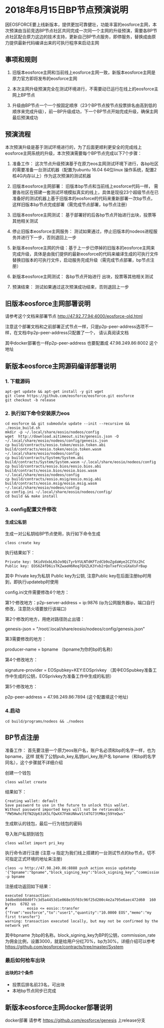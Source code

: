 # 2018年8月15日BP节点预演说明

因EOSFORCE要上线新版本，提供更加可靠健壮，功能丰富的eosforce主网，本次预演由当前竞选BP节点社区共同完成一次同一个主网的升级预演，需要各BP节点社区配合原力这边的技术支持，更新自己BP节点服务，即停服务，替换成由原力提供最新代码编译出来的可执行程序来启动主网

## 事项和规则
1. 旧版本eosforce主网和当前线上eosforce主网一致，新版本eosforce主网是原力官方即将发布的eosforce主网

2. 本次主网升级预演完全在测试环境进行，不需要动已运行在线上的eosforce主网上BP节点

3. 升级由BP节点一个一个按固定顺序（23个BP节点按节点投票排名由高到低的顺序来完成升级），前一BP升级成功，下一个BP节点开始完成升级，确保主网最后预演成功


## 预演流程

本次预演升级是基于测试环境进行的，为了后面更顺利更安全的完成线上eosforce主网系统的升级，本次预演需要每个BP节点完成以下7个步骤：

1. 准备工作： 这次节点升级预演基于在原力eos主网测试环境下进行，各bp社区的需要准备一台测试机器（配置为ubuntu 16.04 64位linux 操作系统，配置2核4G内存以上）作为这次预演的测试机器
 
2.  旧版本eosforce主网部署： 旧版本bp节点和当前线上eosforce代码一样， 需要各社区在搭建一套测试环境模拟真实的线上，具体是现役23个超级节点在已准备好的测试机器上基于旧版本的eosforce的代码来重新部署一次bp节点，这样旧版本bp节点完成部署（需完成节点部署，bp节点注册）

3. 旧版本eosforce主网测试： 基于部署好的后各bp节点开始进行出块，投票等其他相关测试

4. 停止旧版本eosforce主网服务： 测试如果通过，停止旧版本的nodeos进程服务并进行下一步，否则退回上一步

5. 新版本eosforce主网的升级：基于上一步已停掉的旧版本的eosforce主网来完成升级，具体是由我们提供的最新eosforce的代码来编译生成的可执行文件替换旧版本的可执行文件，启动服务完成升级（需完成节点部署，bp节点注册）

6. 新版本eosforce主网测试： 各bp节点开始进行 出块，投票等其他相关测试

7. 预演结束： 测试如果通过这次预演成功结束，否则退回上一步


## 旧版本eosforce主网部署说明

请参考这个文档来部署节点  http://47.92.77.94:4000/eosforce-old.html

注意这个部署文档和之前部署正式节点一样，只是p2p-peer-address选项不一样，在文档中p2p-peer-address只配置了一个， 请认真阅读文档

其中docker部署也一样p2p-peer-address  也要配置成 47.98.249.86:8002 这个地址


## 新版本eosforce主网源码编译部署说明
### 1. 下载源码

```shell
apt-get update && apt-get install -y git wget
git clone https://github.com/eosforce/eosforce.git eosforce
git checkout -b release 
```

### 2. 执行如下命令安装原力eos

```shell
cd eosforce && git submodule update --init --recursive && ./eosio_build.sh
mkdir -p ~/.local/share/eosio/nodeos/config
wget  http://download.aitimeout.site/genesis.json -O  ~/.local/share/eosio/nodeos/config/genesis.json
cp build/contracts/eosio.token/eosio.token.abi build/contracts/eosio.token/eosio.token.wasm ~/.local/share/eosio/nodeos/config
cp build/contracts/System/System.abi build/contracts/System/System.wasm ~/.local/share/eosio/nodeos/config
cp build/contracts/eosio.bios/eosio.bios.abi build/contracts/eosio.bios/eosio.bios.wasm ~/.local/share/eosio/nodeos/config
cp build/contracts/eosio.msig/eosio.msig.abi build/contracts/eosio.msig/eosio.msig.wasm ~/.local/share/eosio/nodeos/config
cp config.ini ~/.local/share/eosio/nodeos/config/
cd build && make install
```

### 3. config配置文件修改

#### 生成公私钥

生成一对公私钥给BP节点使用，执行如下命令生成


```shell
cleos create key
```

执行结果如下：

	Private key: 5KidVdxbLKbJo9QiTyrbYULNTdKFTzdCb9oZgdaWye2CZfXz2hC
	Public key: EOS6Z4fD6isTKZwaeH6Req7QXZLK3Yvb2rQoTxefVcsGXaXsFrBap

其中 Private key为私钥 Public key为公钥,   注意Public key在后面注册bp时用到，即执行updatebp时使用

config.ini文件需要修改4个地方：

第1个修改地方：p2p-server-address = ip:9876 (ip为公网服务器ip，端口自行修改，注意防火墙要放行该端口)

第2个修改的地方，用绝对路径防止出错：

genesis-json = "/root/.local/share/eosio/nodeos/config/genesis.json"

第3需要修改的地方：

producer-name = bpname （bpname为你的bp的名称）

第4个修改地方：

signature-provider = EOSpubkey=KEY:EOSprivkey （其中EOSpubkey准备工作中生成的公钥，EOSprivkey为准备工作中生成的私钥）

第5个修改地方：

p2p-peer-address = 47.98.249.86:7894   (这个配置填这个地址) 

### 4.启动

	cd build/programs/nodeos && ./nodeos
	
	
## BP节点注册

准备工作：
首先要注册一个原力eos账户名，账户名必须和bp的名字一样，也为bpname，这样
就有了公钥pub_key,私钥pri_key,账户名 bpname（和bp的名字同名），这个步骤就不详细介绍

创建一个钱包

	cleos wallet create

  结果如下：
  
  	Creating wallet: default
	Save password to use in the future to unlock this wallet.
	Without password imported keys will not be retrievable.
	"PW5HwhcFEfN2Up63iK5LfQwXX7FmkUNkwV1t4TG73tMNxj59YeQws"
	
  生成默认的钱包，最后一行为钱包的密码
  
导入账户私钥到钱包

	cleos wallet import pri_key

执行命令进行注册 (注意-u 指定为我们线上搭建的一台测试节点的bp节点，切不可指定正式环境的地址来注册)

	cleos -u http://47.98.249.86:8888 push action eosio updatebp '{"bpname":"bpname","block_signing_key":"block_signing_key","commission_rate":"commission_rate","url":"https://eosforce.io"}' -p bpname

注册成功返回如下结果：

	executed transaction: 34dbe8bb08d0f7c3d5a4453d1e068e35f03c96f25d200c4e2a795e6aec472d60  160 bytes  6782 us
	#         eosio <= eosio::transfer              {"from":"eosforce","to":"user1","quantity":"10.0000 EOS","memo":"my first transfer"}
	warning: transaction executed locally, but may not be confirmed by the network yet


其中bpname 为bp的名称。block_signing_key为BP的公钥，commission_rate为佣金比例，设置3000，就是给用户分红70%，bp为30%，详细介绍可以参考 https://github.com/eosforce/contracts/tree/master/System


### 最后如何检车出块

#### 出块的2个条件

* 投票后排名前23名，可出块
* 本地bp节点同步已完成


## 新版本eosforce主网docker部署说明


docker部署 请参考 https://github.com/eosforce/genesis 上release分支
